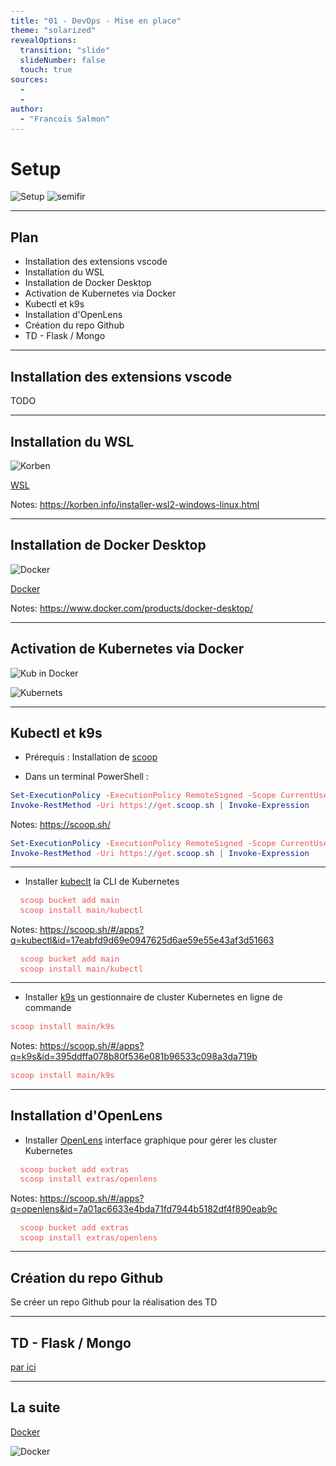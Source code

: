 ```yaml
---
title: "01 - DevOps - Mise en place"
theme: "solarized"
revealOptions:
  transition: "slide"
  slideNumber: false
  touch: true
sources: 
  - 
  - 
author: 
  - "Francois Salmon"
---
```


<head>
  <link rel="stylesheet" href="https://maxcdn.bootstrapcdn.com/font-awesome/4.5.0/css/font-awesome.min.css">
</head>

<style type="text/css">
  body{
    position: relative;
    height: 100vh;
  }

  body:before{
    content: ' ';
    position: absolute;
    top: 0;
    bottom: 0;
    left: 0;
    right: 0;
    background: url(https://raw.githubusercontent.com/tamo-semifir/gcp-assets/main/logo_semifir.png) no-repeat center fixed;
    background-size: 75vh 45vw;
    opacity: 0.2
  }

  code {
    color: #EB5757;
    background-color: rgba(135,131,120,0.15);
    border-radius: 10px;
    font-size: 90%;
  }
</style>

# Setup

![Setup](/assets/Setup.png) <!-- .element width="25%" align="left"-->
![semifir](/assets/logo_semifir.png) <!-- .element width="19%" align="right" -->

---

## Plan

- Installation des extensions vscode
- Installation du WSL
- Installation de Docker Desktop
- Activation de Kubernetes via Docker
- Kubectl et k9s
- Installation d'OpenLens
- Création du repo Github
- TD - Flask / Mongo

---

## Installation des extensions vscode

TODO

---

## Installation du WSL

![Korben](/assets/Korben.webp) <!-- .element width="35%" -->

[WSL](https://korben.info/installer-wsl2-windows-linux.html)

Notes:
<https://korben.info/installer-wsl2-windows-linux.html>

---

## Installation de Docker Desktop

![Docker](/assets/Docker.svg) <!-- .element width="35%" -->

[Docker](https://www.docker.com/products/docker-desktop/)

Notes:
<https://www.docker.com/products/docker-desktop/>

---

## Activation de Kubernetes via Docker

![Kub in Docker](/assets/paramètrage/Settings_Kub_in_Docker.png) <!-- .element width="60%" -->

![Kubernets](/assets/Kubernets.svg) <!-- .element width="5%" -->

---

## Kubectl et k9s

- Prérequis : Installation de [scoop](https://scoop.sh/)

- Dans un terminal PowerShell :

```powershell
Set-ExecutionPolicy -ExecutionPolicy RemoteSigned -Scope CurrentUser
Invoke-RestMethod -Uri https://get.scoop.sh | Invoke-Expression
```

Notes:
<https://scoop.sh/>

```powershell
Set-ExecutionPolicy -ExecutionPolicy RemoteSigned -Scope CurrentUser
Invoke-RestMethod -Uri https://get.scoop.sh | Invoke-Expression
```

----

- Installer [kubeclt](https://scoop.sh/#/apps?q=kubectl&id=17eabfd9d69e0947625d6ae59e55e43af3d51663) la CLI de Kubernetes

```bash
  scoop bucket add main
  scoop install main/kubectl
```

Notes:
<https://scoop.sh/#/apps?q=kubectl&id=17eabfd9d69e0947625d6ae59e55e43af3d51663>

```bash
  scoop bucket add main
  scoop install main/kubectl
```

----

- Installer [k9s](https://scoop.sh/#/apps?q=k9s&id=395ddffa078b80f536e081b96533c098a3da719b) un gestionnaire de cluster Kubernetes en ligne de commande

```bash
scoop install main/k9s
```

Notes:
<https://scoop.sh/#/apps?q=k9s&id=395ddffa078b80f536e081b96533c098a3da719b>

```bash
scoop install main/k9s
```

---

## Installation d'OpenLens

- Installer [OpenLens](https://scoop.sh/#/apps?q=openlens&id=7a01ac6633e4bda71fd7944b5182df4f890eab9c) interface graphique pour gérer les cluster Kubernetes

```bash
  scoop bucket add extras
  scoop install extras/openlens
```

Notes:
<https://scoop.sh/#/apps?q=openlens&id=7a01ac6633e4bda71fd7944b5182df4f890eab9c>

```bash
  scoop bucket add extras
  scoop install extras/openlens
```

---

## Création du repo Github

Se créer un repo Github pour la réalisation des TD

---

## TD - Flask / Mongo

[par ici](./demo/01.1_DevOps_TD_Flask_Mongo.md)

---

## La suite

[Docker](02_DevOps_Docker.md)

![Docker](/assets/Docker.svg) <!-- .element width="35%" -->
